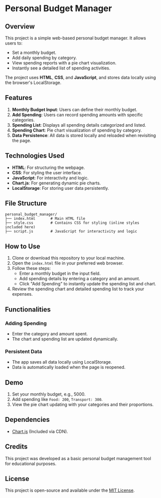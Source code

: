 # Personal Budget Manager

## Overview
This project is a simple web-based personal budget manager. It allows users to:
- Set a monthly budget.
- Add daily spending by category.
- View spending reports with a pie chart visualization.
- Instantly see a detailed list of spending activities.

The project uses **HTML**, **CSS**, and **JavaScript**, and stores data locally using the browser's LocalStorage.

## Features
1. **Monthly Budget Input**: Users can define their monthly budget.
2. **Add Spending**: Users can record spending amounts with specific categories.
3. **Spending List**: Displays all spending details categorized and listed.
4. **Spending Chart**: Pie chart visualization of spending by category.
5. **Data Persistence**: All data is stored locally and reloaded when revisiting the page.

## Technologies Used
- **HTML**: For structuring the webpage.
- **CSS**: For styling the user interface.
- **JavaScript**: For interactivity and logic.
- **Chart.js**: For generating dynamic pie charts.
- **LocalStorage**: For storing user data persistently.

## File Structure
```
personal_budget_manager/
├── index.html       # Main HTML file
├── style.css        # Contains CSS for styling (inline styles included here)
├── script.js        # JavaScript for interactivity and logic
```

## How to Use
1. Clone or download this repository to your local machine.
2. Open the `index.html` file in your preferred web browser.
3. Follow these steps:
   - Enter a monthly budget in the input field.
   - Add spending details by entering a category and an amount.
   - Click "Add Spending" to instantly update the spending list and chart.
4. Review the spending chart and detailed spending list to track your expenses.

## Functionalities
### Adding Spending
- Enter the category and amount spent.
- The chart and spending list are updated dynamically.

### Persistent Data
- The app saves all data locally using LocalStorage.
- Data is automatically loaded when the page is reopened.

## Demo
1. Set your monthly budget, e.g., 5000.
2. Add spending like `Food: 200`, `Transport: 300`.
3. View the pie chart updating with your categories and their proportions.

## Dependencies
- [Chart.js](https://www.chartjs.org/) (Included via CDN).

## Credits
This project was developed as a basic personal budget management tool for educational purposes.

## License
This project is open-source and available under the [MIT License](LICENSE).
